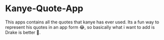 # Kanye-Quote-App

This apps contains all the quotes that kanye has ever used. Its a fun way to represent his quotes in an app form 😂, so basically what i want to add is Drake is better 😤.
